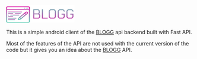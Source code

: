 ![BLOGG LOGO](https://github.com/lokaimoma/BLOGG_Svelte_Front_End/blob/main/public/static/img/blog_logo.png)

This is a simple android client of the [BLOGG](https://github.com/lokaimoma/BLOGG)
api backend built with Fast API.   

Most of the features of the API are not used with the current version of the code but it gives you an idea
about the [BLOGG](https://github.com/lokaimoma/BLOGG) API.
